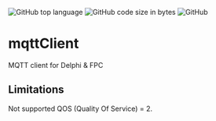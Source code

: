 ![GitHub top language](https://img.shields.io/github/languages/top/crossrw/mqttClient.svg)
![GitHub code size in bytes](https://img.shields.io/github/languages/code-size/crossrw/mqttClient.svg)
![GitHub](https://img.shields.io/github/license/crossrw/mqttClient.svg)

# mqttClient

MQTT client for Delphi &amp; FPC



## Limitations

Not supported QOS (Quality Of Service) = 2.
